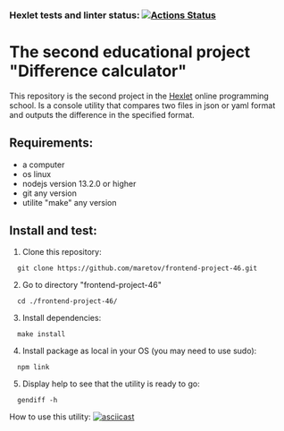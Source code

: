 ### Hexlet tests and linter status: [![Actions Status](https://github.com/maretov/frontend-project-46/workflows/hexlet-check/badge.svg)](https://github.com/maretov/frontend-project-46/actions)

# The second educational project "Difference calculator"

This repository is the second project in the [Hexlet](hexlet.io) online programming school. Is a console utility that compares two files in json or yaml format and outputs the difference in the specified format.

## Requirements:

- a computer
- os linux
- nodejs version 13.2.0 or higher
- git any version
- utilite "make" any version

## Install and test:

1. Clone this repository:

```
  git clone https://github.com/maretov/frontend-project-46.git
```

2. Go to directory "frontend-project-46"

```
  cd ./frontend-project-46/
```

3. Install dependencies:

```
  make install
```

4. Install package as local in your OS (you may need to use sudo):

```
  npm link
```

5. Display help to see that the utility is ready to go:

```
  gendiff -h
```

How to use this utility:
[![asciicast](https://asciinema.org/a/603711.svg)](https://asciinema.org/a/603711)
